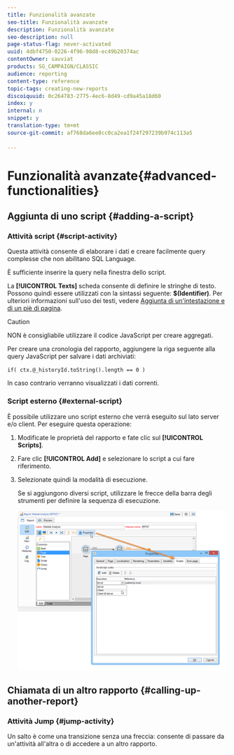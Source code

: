 ```yaml
---
title: Funzionalità avanzate
seo-title: Funzionalità avanzate
description: Funzionalità avanzate
seo-description: null
page-status-flag: never-activated
uuid: 4dbf4750-0226-4f96-98d8-ec49b20374ac
contentOwner: sauviat
products: SG_CAMPAIGN/CLASSIC
audience: reporting
content-type: reference
topic-tags: creating-new-reports
discoiquuid: 0c264783-2775-4ec6-8d49-cd9a45a18d60
index: y
internal: n
snippet: y
translation-type: tm+mt
source-git-commit: af768da6ee8cc0ca2ea1f24f297239b974c113a5

---
```



# Funzionalità avanzate{#advanced-functionalities}

## Aggiunta di uno script {#adding-a-script}

### Attività script {#script-activity}

Questa attività consente di elaborare i dati e creare facilmente query complesse che non abilitano SQL Language.

È sufficiente inserire la query nella finestra dello script.

La **[!UICONTROL Texts]** scheda consente di definire le stringhe di testo. Possono quindi essere utilizzati con la sintassi seguente: **$(Identifier)**. Per ulteriori informazioni sull&#39;uso dei testi, vedere [Aggiunta di un&#39;intestazione e di un piè di pagina](../../reporting/using/element-layout.md#adding-a-header-and-a-footer).

>[!CAUTION]
>
>NON è consigliabile utilizzare il codice JavaScript per creare aggregati.

Per creare una cronologia del rapporto, aggiungere la riga seguente alla query JavaScript per salvare i dati archiviati:

```
if( ctx.@_historyId.toString().length == 0 )
```

In caso contrario verranno visualizzati i dati correnti.

### Script esterno {#external-script}

È possibile utilizzare uno script esterno che verrà eseguito sul lato server e/o client. Per eseguire questa operazione:

1. Modificate le proprietà del rapporto e fate clic sul **[!UICONTROL Scripts]**.
1. Fare clic **[!UICONTROL Add]** e selezionare lo script a cui fare riferimento.
1. Selezionate quindi la modalità di esecuzione.

   Se si aggiungono diversi script, utilizzare le frecce della barra degli strumenti per definire la sequenza di esecuzione.

   ![](assets/reporting_custom_js.png)

## Chiamata di un altro rapporto {#calling-up-another-report}

### Attività Jump {#jump-activity}

Un salto è come una transizione senza una freccia: consente di passare da un&#39;attività all&#39;altra o di accedere a un altro rapporto.
